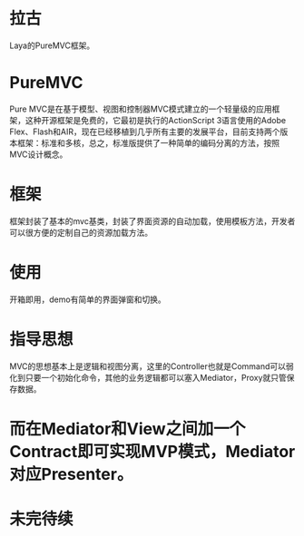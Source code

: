 # 拉古
Laya的PureMVC框架。
# PureMVC
Pure MVC是在基于模型、视图和控制器MVC模式建立的一个轻量级的应用框架，这种开源框架是免费的，它最初是执行的ActionScript 3语言使用的Adobe Flex、Flash和AIR，现在已经移植到几乎所有主要的发展平台，目前支持两个版本框架：标准和多核，总之，标准版提供了一种简单的编码分离的方法，按照MVC设计概念。
# 框架
框架封装了基本的mvc基类，封装了界面资源的自动加载，使用模板方法，开发者可以很方便的定制自己的资源加载方法。
# 使用
开箱即用，demo有简单的界面弹窗和切换。
# 指导思想
MVC的思想基本上是逻辑和视图分离，这里的Controller也就是Command可以弱化到只要一个初始化命令，其他的业务逻辑都可以塞入Mediator，Proxy就只管保存数据。

而在Mediator和View之间加一个Contract即可实现MVP模式，Mediator对应Presenter。
========================
# 未完待续

